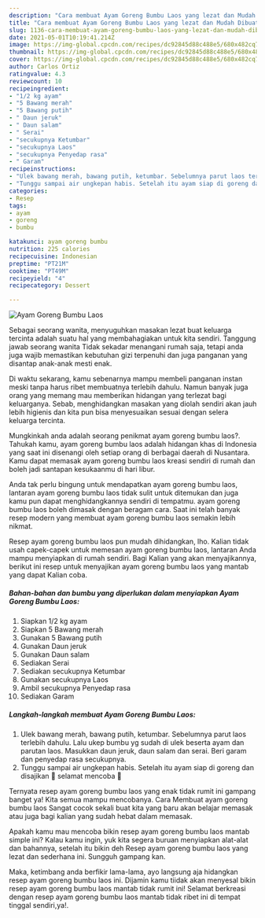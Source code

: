 ```yaml
---
description: "Cara membuat Ayam Goreng Bumbu Laos yang lezat dan Mudah Dibuat"
title: "Cara membuat Ayam Goreng Bumbu Laos yang lezat dan Mudah Dibuat"
slug: 1136-cara-membuat-ayam-goreng-bumbu-laos-yang-lezat-dan-mudah-dibuat
date: 2021-05-01T10:19:41.214Z
image: https://img-global.cpcdn.com/recipes/dc92845d88c488e5/680x482cq70/ayam-goreng-bumbu-laos-foto-resep-utama.jpg
thumbnail: https://img-global.cpcdn.com/recipes/dc92845d88c488e5/680x482cq70/ayam-goreng-bumbu-laos-foto-resep-utama.jpg
cover: https://img-global.cpcdn.com/recipes/dc92845d88c488e5/680x482cq70/ayam-goreng-bumbu-laos-foto-resep-utama.jpg
author: Carlos Ortiz
ratingvalue: 4.3
reviewcount: 10
recipeingredient:
- "1/2 kg ayam"
- "5 Bawang merah"
- "5 Bawang putih"
- " Daun jeruk"
- " Daun salam"
- " Serai"
- "secukupnya Ketumbar"
- "secukupnya Laos"
- "secukupnya Penyedap rasa"
- " Garam"
recipeinstructions:
- "Ulek bawang merah, bawang putih, ketumbar. Sebelumnya parut laos terlebih dahulu. Lalu ukep bumbu yg sudah di ulek beserta ayam dan parutan laos. Masukkan daun jeruk, daun salam dan serai. Beri garam dan penyedap rasa secukupnya."
- "Tunggu sampai air ungkepan habis. Setelah itu ayam siap di goreng dan disajikan 💛 selamat mencoba 🐥"
categories:
- Resep
tags:
- ayam
- goreng
- bumbu

katakunci: ayam goreng bumbu 
nutrition: 225 calories
recipecuisine: Indonesian
preptime: "PT21M"
cooktime: "PT49M"
recipeyield: "4"
recipecategory: Dessert

---
```



![Ayam Goreng Bumbu Laos](https://img-global.cpcdn.com/recipes/dc92845d88c488e5/680x482cq70/ayam-goreng-bumbu-laos-foto-resep-utama.jpg)

Sebagai seorang wanita, menyuguhkan masakan lezat buat keluarga tercinta adalah suatu hal yang membahagiakan untuk kita sendiri. Tanggung jawab seorang  wanita Tidak sekadar menangani rumah saja, tetapi anda juga wajib memastikan kebutuhan gizi terpenuhi dan juga panganan yang disantap anak-anak mesti enak.

Di waktu  sekarang, kamu sebenarnya mampu membeli panganan instan meski tanpa harus ribet membuatnya terlebih dahulu. Namun banyak juga orang yang memang mau memberikan hidangan yang terlezat bagi keluarganya. Sebab, menghidangkan masakan yang diolah sendiri akan jauh lebih higienis dan kita pun bisa menyesuaikan sesuai dengan selera keluarga tercinta. 



Mungkinkah anda adalah seorang penikmat ayam goreng bumbu laos?. Tahukah kamu, ayam goreng bumbu laos adalah hidangan khas di Indonesia yang saat ini disenangi oleh setiap orang di berbagai daerah di Nusantara. Kamu dapat memasak ayam goreng bumbu laos kreasi sendiri di rumah dan boleh jadi santapan kesukaanmu di hari libur.

Anda tak perlu bingung untuk mendapatkan ayam goreng bumbu laos, lantaran ayam goreng bumbu laos tidak sulit untuk ditemukan dan juga kamu pun dapat menghidangkannya sendiri di tempatmu. ayam goreng bumbu laos boleh dimasak dengan beragam cara. Saat ini telah banyak resep modern yang membuat ayam goreng bumbu laos semakin lebih nikmat.

Resep ayam goreng bumbu laos pun mudah dihidangkan, lho. Kalian tidak usah capek-capek untuk memesan ayam goreng bumbu laos, lantaran Anda mampu menyiapkan di rumah sendiri. Bagi Kalian yang akan menyajikannya, berikut ini resep untuk menyajikan ayam goreng bumbu laos yang mantab yang dapat Kalian coba.

<!--inarticleads1-->

##### Bahan-bahan dan bumbu yang diperlukan dalam menyiapkan Ayam Goreng Bumbu Laos:

1. Siapkan 1/2 kg ayam
1. Siapkan 5 Bawang merah
1. Gunakan 5 Bawang putih
1. Gunakan  Daun jeruk
1. Gunakan  Daun salam
1. Sediakan  Serai
1. Sediakan secukupnya Ketumbar
1. Gunakan secukupnya Laos
1. Ambil secukupnya Penyedap rasa
1. Sediakan  Garam




<!--inarticleads2-->

##### Langkah-langkah membuat Ayam Goreng Bumbu Laos:

1. Ulek bawang merah, bawang putih, ketumbar. Sebelumnya parut laos terlebih dahulu. Lalu ukep bumbu yg sudah di ulek beserta ayam dan parutan laos. Masukkan daun jeruk, daun salam dan serai. Beri garam dan penyedap rasa secukupnya.
1. Tunggu sampai air ungkepan habis. Setelah itu ayam siap di goreng dan disajikan 💛 selamat mencoba 🐥




Ternyata resep ayam goreng bumbu laos yang enak tidak rumit ini gampang banget ya! Kita semua mampu mencobanya. Cara Membuat ayam goreng bumbu laos Sangat cocok sekali buat kita yang baru akan belajar memasak atau juga bagi kalian yang sudah hebat dalam memasak.

Apakah kamu mau mencoba bikin resep ayam goreng bumbu laos mantab simple ini? Kalau kamu ingin, yuk kita segera buruan menyiapkan alat-alat dan bahannya, setelah itu bikin deh Resep ayam goreng bumbu laos yang lezat dan sederhana ini. Sungguh gampang kan. 

Maka, ketimbang anda berfikir lama-lama, ayo langsung aja hidangkan resep ayam goreng bumbu laos ini. Dijamin kamu tiidak akan menyesal bikin resep ayam goreng bumbu laos mantab tidak rumit ini! Selamat berkreasi dengan resep ayam goreng bumbu laos mantab tidak ribet ini di tempat tinggal sendiri,ya!.

